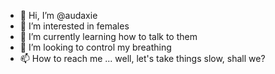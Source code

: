 - 👋 Hi, I’m @audaxie
- 👀 I’m interested in females
- 🌱 I’m currently learning how to talk to them
- 💞️ I’m looking to control my breathing
- 📫 How to reach me ... well, let's take things slow, shall we?

<!---
audaxie/audaxie is a ✨ special ✨ repository because its `README.md` (this file) appears on your GitHub profile.
You can click the Preview link to take a look at your changes.
--->
